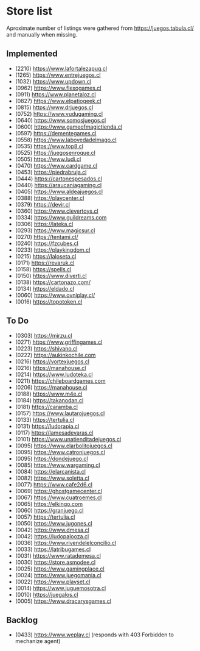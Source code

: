 # Store list

Aproximate number of listings were gathered from https://juegos.tabula.cl/ and manually when missing.

## Implemented

- (2210) https://www.lafortalezapuq.cl
- (1265) https://www.entrejuegos.cl
- (1032) https://www.updown.cl
- (0962) https://www.flexogames.cl
- (0911) https://www.planetaloz.cl
- (0827) https://www.elpatiogeek.cl
- (0815) https://www.drjuegos.cl
- (0752) https://www.vudugaming.cl
- (0640) https://www.somosjuegos.cl
- (0600) https://www.gameofmagictienda.cl
- (0597) https://dementegames.cl
- (0558) https://www.labovedadelmago.cl
- (0535) https://www.top8.cl
- (0525) https://juegosenroque.cl
- (0505) https://www.ludi.cl
- (0470) https://www.cardgame.cl
- (0453) https://piedrabruja.cl
- (0444) https://cartonespesados.cl
- (0440) https://araucaniagaming.cl
- (0405) https://www.aldeajuegos.cl
- (0388) https://playcenter.cl
- (0379) https://devir.cl
- (0360) https://www.clevertoys.cl
- (0334) https://www.guildreams.com
- (0306) https://lateka.cl
- (0293) https://www.magicsur.cl
- (0270) https://tentami.cl/
- (0240) https://fzcubes.cl
- (0233) https://playkingdom.cl
- (0215) https://laloseta.cl
- (0171) https://revaruk.cl
- (0158) https://spells.cl
- (0150) https://www.diverti.cl
- (0138) https://cartonazo.com/
- (0134) https://eldado.cl
- (0060) https://www.ovniplay.cl/
- (0016) https://topotoken.cl

## To Do

- (0303) https://mirzu.cl
- (0271) https://www.griffingames.cl
- (0223) https://shivano.cl
- (0222) https://aukinkochile.com
- (0216) https://vortexjuegos.cl
- (0216) https://manahouse.cl
- (0214) https://www.ludoteka.cl
- (0211) https://chileboardgames.com
- (0206) https://manahouse.cl
- (0188) https://www.m4e.cl
- (0184) https://takanodan.cl
- (0181) https://caramba.cl
- (0157) https://www.lautarojuegos.cl
- (0133) https://tertulia.cl
- (0131) https://ludorapia.cl
- (0117) https://lamesadevaras.cl
- (0101) https://www.unatienditadejuegos.cl
- (0095) https://www.elarbolitojuegos.cl
- (0095) https://www.catronjuegos.cl
- (0095) https://dondejuego.cl
- (0085) https://www.wargaming.cl
- (0084) https://elarcanista.cl
- (0082) https://www.soletta.cl
- (0077) https://www.cafe2d6.cl
- (0069) https://ghostgamecenter.cl
- (0067) https://www.cuatroemes.cl
- (0065) https://elkingo.com
- (0060) https://granjuego.cl
- (0057) https://tertulia.cl
- (0050) https://www.jugones.cl
- (0042) https://www.dmesa.cl
- (0042) https://ludopalooza.cl
- (0036) https://www.rivendelelconcilio.cl
- (0033) https://latribugames.cl
- (0031) https://www.ratademesa.cl
- (0030) https://store.asmodee.cl
- (0025) https://www.gamingplace.cl
- (0024) https://www.juegomania.cl
- (0022) https://www.playset.cl
- (0014) https://www.juguemosotra.cl
- (0010) https://juegalos.cl
- (0005) https://www.dracarysgames.cl

## Backlog

- (0433) https://www.weplay.cl (responds with 403 Forbidden to mechanize agent)
